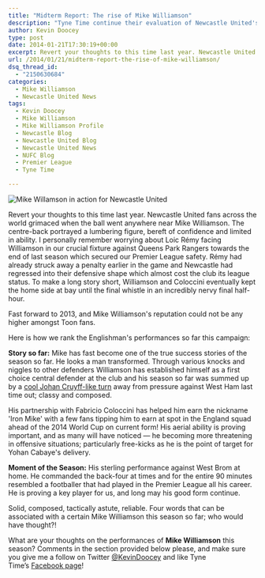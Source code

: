 ```yaml
---
title: "Midterm Report: The rise of Mike Williamson"
description: "Tyne Time continue their evaluation of Newcastle United's performers so far this season, this time its a look at the ever present Mike Williamson."
author: Kevin Doocey
type: post
date: 2014-01-21T17:30:19+00:00
excerpt: Revert your thoughts to this time last year. Newcastle United fans across the world grimaced when the ball went anywhere in the direction of Mike Williamson. The centre-back portrayed a lumbering..
url: /2014/01/21/midterm-report-the-rise-of-mike-williamson/
dsq_thread_id:
  - "2150630684"
categories:
  - Mike Williamson
  - Newcastle United News
tags:
  - Kevin Doocey
  - Mike Williamson
  - Mike Williamson Profile
  - Newcastle Blog
  - Newcastle United Blog
  - Newcastle United News
  - NUFC Blog
  - Premier League
  - Tyne Time

---
```

![Mike Willamson in action for Newcastle United](http://www.tynetime.com/wp-content/uploads/2014/01/Mike-Williamson-Newcastle-United-Premier-League.jpg "Williamson - Has become an integral part of Newcastle United's league ascent")

Revert your thoughts to this time last year. Newcastle United fans across the world grimaced when the ball went anywhere near Mike Williamson. The centre-back portrayed a lumbering figure, bereft of confidence and limited in ability. I personally remember worrying about Loic Rémy facing Williamson in our crucial fixture against Queens Park Rangers towards the end of last season which secured our Premier League safety. Rémy had already struck away a penalty earlier in the game and Newcastle had regressed into their defensive shape which almost cost the club its league status. To make a long story short, Williamson and Coloccini eventually kept the home side at bay until the final whistle in an incredibly  nervy final half-hour.

Fast forward to 2013, and Mike Williamson's reputation could not be any higher amongst Toon fans.

Here is how we rank the Englishman's performances so far this campaign:

**Story so far:** Mike has fast become one of the true success stories of the season so far. He looks a man transformed. Through various knocks and niggles to other defenders Williamson has established himself as a first choice central defender at the club and his season so far was summed up by a [cool Johan Cruyff-like turn](https://www.youtube.com/watch?v=61JRT0Tnb0Y "Mike Williamson Skill") away from pressure against West Ham last time out; classy and composed.

His partnership with Fabricio Coloccini has helped him earn the nickname 'Iron Mike' with a few fans tipping him to earn at spot in the England squad ahead of the 2014 World Cup on current form! His aerial ability is proving important, and as many will have noticed — he becoming more threatening in offensive situations; particularly free-kicks as he is the point of target for Yohan Cabaye's delivery.

**Moment of the Season:** His sterling performance against West Brom at home. He commanded the back-four at times and for the entire 90 minutes resembled a footballer that had played in the Premier League all his career. He is proving a key player for us, and long may his good form continue.

Solid, composed, tactically astute, reliable. Four words that can be associated with a certain Mike Williamson this season so far; who would have thought?!

What are your thoughts on the performances of **Mike Williamson** this season? Comments in the section provided below please, and make sure you give me a follow on Twitter [@KevinDoocey](https://twitter.com/kevindoocey "Kevin Doocey Twitter") and like Tyne Time’s [Facebook page](http://www.facebook.com/tynetime "Tyne Time Facebook Page")!

